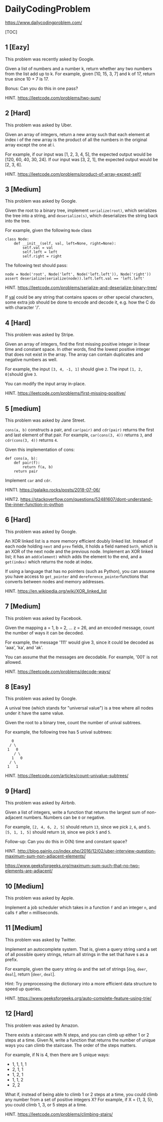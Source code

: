 # DailyCodingProblem
https://www.dailycodingproblem.com/

[TOC]


## 1 [Eazy]
This problem was recently asked by Google.  

Given a list of numbers and a number k, return whether any two numbers from the list add up to k. 
For example, given [10, 15, 3, 7] and k of 17, return true since 10 + 7 is 17. 

Bonus: Can you do this in one pass?  

HINT. https://leetcode.com/problems/two-sum/

## 2 [Hard]
This problem was asked by Uber.  

Given an array of integers, return a new array such that each element at index i of the new array is the product of all the numbers in the original array except the one at i.  

For example, if our input was [1, 2, 3, 4, 5], the expected output would be [120, 60, 40, 30, 24]. If our input was [3, 2, 1], the expected output would be [2, 3, 6].

HINT. https://leetcode.com/problems/product-of-array-except-self/

## 3 [Medium]
This problem was asked by Google.

Given the root to a binary tree, implement `serialize(root)`, which serializes the tree into a string, and `deserialize(s)`, which deserializes the string back into the tree.

For example, given the following `Node` class

```
class Node:
    def __init__(self, val, left=None, right=None):
        self.val = val
        self.left = left
        self.right = right
```

The following test should pass:

```
node = Node('root', Node('left', Node('left.left')), Node('right'))
assert deserialize(serialize(node)).left.left.val == 'left.left'
```

HINT. https://leetcode.com/problems/serialize-and-deserialize-binary-tree/

If <u>val</u> could be any string that contains spaces or other special characters, some extra job should be done to encode and decode it, e.g. how the C do with character '/'. 

## 4 [Hard]

This problem was asked by Stripe.

Given an array of integers, find the first missing positive integer in linear time and constant space. In other words, find the lowest positive integer that does not exist in the array. The array can contain duplicates and negative numbers as well.

For example, the input `[3, 4, -1, 1]` should give `2`. The input `[1, 2, 0]`should give `3`.

You can modify the input array in-place.

HINT. <https://leetcode.com/problems/first-missing-positive/>



## 5 [medium]

This problem was asked by Jane Street.

`cons(a, b)` constructs a pair, and `car(pair)` and `cdr(pair)` returns the first and last element of that pair. For example, `car(cons(3, 4))` returns `3`, and `cdr(cons(3, 4))` returns `4`.

Given this implementation of cons:

```
def cons(a, b):
    def pair(f):
        return f(a, b)
    return pair
```

Implement `car` and `cdr`.

HINT1. <https://galaiko.rocks/posts/2018-07-06/>

HINT2. <https://stackoverflow.com/questions/52481607/dont-understand-the-inner-function-in-python>



## 6 [Hard]

This problem was asked by Google.

An XOR linked list is a more memory efficient doubly linked list. Instead of each node holding `next` and `prev` fields, it holds a field named `both`, which is an XOR of the next node and the previous node. Implement an XOR linked list; it has an `add(element)` which adds the element to the end, and a `get(index)` which returns the node at index.

If using a language that has no pointers (such as Python), you can assume you have access to `get_pointer` and `dereference_pointer`functions that converts between nodes and memory addresses.

HINT. <https://en.wikipedia.org/wiki/XOR_linked_list>



## 7 [Medium]

This problem was asked by Facebook.

Given the mapping a = 1, b = 2, ... z = 26, and an encoded message, count the number of ways it can be decoded.

For example, the message '111' would give 3, since it could be decoded as 'aaa', 'ka', and 'ak'.

You can assume that the messages are decodable. For example, '001' is not allowed.

HINT. <https://leetcode.com/problems/decode-ways/>





## 8 [Easy]

This problem was asked by Google.

A unival tree (which stands for "universal value") is a tree where all nodes under it have the same value.

Given the root to a binary tree, count the number of unival subtrees.

For example, the following tree has 5 unival subtrees:

```
   0
  / \
 1   0
    / \
   1   0
  / \
 1   1
```



HINT. <https://leetcode.com/articles/count-univalue-subtrees/>



## 9 [Hard]

This problem was asked by Airbnb.

Given a list of integers, write a function that returns the largest sum of non-adjacent numbers. Numbers can be `0` or negative.

For example, `[2, 4, 6, 2, 5]` should return `13`, since we pick `2`, `6`, and `5`. `[5, 1, 1, 5]` should return `10`, since we pick `5` and `5`.

Follow-up: Can you do this in O(N) time and constant space?

HINT. <http://blog.gainlo.co/index.php/2016/12/02/uber-interview-question-maximum-sum-non-adjacent-elements/>

<https://www.geeksforgeeks.org/maximum-sum-such-that-no-two-elements-are-adjacent/>



## 10 [Medium]

This problem was asked by Apple.

Implement a job scheduler which takes in a function `f` and an integer `n`, and calls `f` after `n` milliseconds.



## 11 [Medium]

This problem was asked by Twitter.

Implement an autocomplete system. That is, given a query string `s`and a set of all possible query strings, return all strings in the set that have s as a prefix.

For example, given the query string `de` and the set of strings [`dog`, `deer`, `deal`], return [`deer`, `deal`].

Hint: Try preprocessing the dictionary into a more efficient data structure to speed up queries.

HINT. <https://www.geeksforgeeks.org/auto-complete-feature-using-trie/>

## 12 [Hard]

This problem was asked by Amazon.

There exists a staircase with N steps, and you can climb up either 1 or 2 steps at a time. Given N, write a function that returns the number of unique ways you can climb the staircase. The order of the steps matters.

For example, if N is 4, then there are 5 unique ways:

- 1, 1, 1, 1
- 2, 1, 1
- 1, 2, 1
- 1, 1, 2
- 2, 2

What if, instead of being able to climb 1 or 2 steps at a time, you could climb any number from a set of positive integers X? For example, if X = {1, 3, 5}, you could climb 1, 3, or 5 steps at a time.

HINT. <https://leetcode.com/problems/climbing-stairs/>